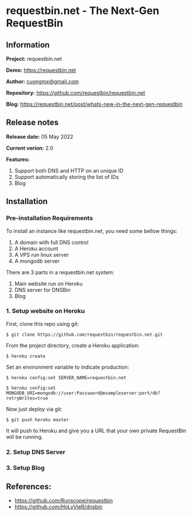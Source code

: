 # requestbin.net - The Next-Gen RequestBin

## Information
**Project:** requestbin.net

**Demo:** https://requestbin.net

**Author:** cuongmx@gmail.com

**Repository:** https://github.com/requestbin/requestbin.net

**Blog:** https://requestbin.net/post/whats-new-in-the-next-gen-requestbin

## Release notes
**Release date:** 05 May 2022

**Current verion:** 2.0

**Features:**
1. Support both DNS and HTTP on an unique ID
2. Support automatically storing the list of IDs
3. Blog

## Installation
### Pre-installation Requirements
To install an instance like requestbin.net, you need some bellow things:
1. A domain with full DNS control
2. A Heroku account
3. A VPS run linux server
4. A mongodb server

There are 3 parts in a requestbin.net system:
1. Main website run on Heroku
2. DNS server for DNSBin
3. Blog

### 1. Setup website on Heroku
First, clone this repo using git:

`$ git clone https://github.com/requestbin/requestbin.net.git`

From the project directory, create a Heroku application:

`$ heroku create`

Set an environment variable to indicate production:

`$ heroku config:set SERVER_NAME=requestbin.net`

`$ heroku config:set MONGODB_URI=mongodb://user:Passsword@exampleserver:port/db?retryWrites=true`

Now just deploy via git:

`$ git push heroku master`

It will push to Heroku and give you a URL that your own private RequestBin will be running.

### 2. Setup DNS Server
### 3. Setup Blog

## References:
- https://github.com/Runscope/requestbin
- https://github.com/HoLyVieR/dnsbin
